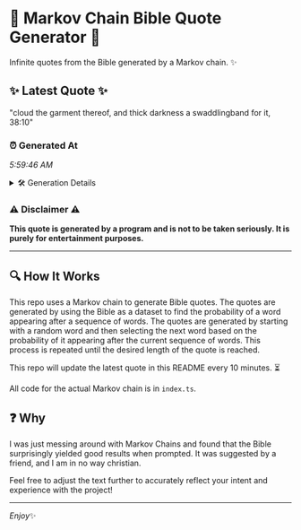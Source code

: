 # 📖 Markov Chain Bible Quote Generator 📖

Infinite quotes from the Bible generated by a Markov chain. ✨

## ✨ Latest Quote ✨
"cloud the garment thereof, and thick darkness a swaddlingband for it, 38:10"

### ⏰ Generated At
*5:59:46 AM*

<details>
    <summary>🛠️ Generation Details</summary>
    <p>
        <strong>🌱 Seed:</strong> cloud<br>
        <strong>🔄 Iterations:</strong> 11<br>
        <strong>📜 Context History:</strong><br>[ cloud ]: the<br>[ cloud, the ]: garment<br>[ cloud, the, garment ]: thereof,<br>[ cloud, the, garment, thereof, ]: and<br>[ cloud, the, garment, thereof,, and ]: thick<br>[ cloud, the, garment, thereof,, and, thick ]: darkness<br>[ the, garment, thereof,, and, thick, darkness ]: a<br>[ garment, thereof,, and, thick, darkness, a ]: swaddlingband<br>[ thereof,, and, thick, darkness, a, swaddlingband ]: for<br>[ and, thick, darkness, a, swaddlingband, for ]: it,<br>[ thick, darkness, a, swaddlingband, for, it, ]: 38:10<br>
    </p>
</details>

### ⚠️ Disclaimer ⚠️
**This quote is generated by a program and is not to be taken seriously. It is purely for entertainment purposes.**

---

## 🔍 How It Works

This repo uses a Markov chain to generate Bible quotes. The quotes are generated by using the Bible as a dataset to find the probability of a word appearing after a sequence of words. The quotes are generated by starting with a random word and then selecting the next word based on the probability of it appearing after the current sequence of words. This process is repeated until the desired length of the quote is reached.

This repo will update the latest quote in this README every 10 minutes. ⏳

All code for the actual Markov chain is in `index.ts`.

## ❓ Why

I was just messing around with Markov Chains and found that the Bible surprisingly yielded good results when prompted. 
It was suggested by a friend, and I am in no way christian.

Feel free to adjust the text further to accurately reflect your intent and experience with the project!

---

*Enjoy*✨
